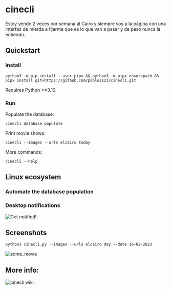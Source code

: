 # cinecli

Estoy yendo 2 veces por semana al Cairo y siempre voy a la página con una interfaz de mierda a fijarme
que es lo que van a pasar y de paso nunca la entiendo.

## Quickstart
### Install
```terminal
python3 -m pip install --user pipx && python3 -m pipx ensurepath && pipx install git+https://github.com/pablos123/cinecli.git
```

Requires Python >=3.10.

### Run
Populate the database:
```terminal
cinecli database populate
```

Print movie shows:
```terminal
cinecli --images --urls elcairo today
```

More commands:
```terminal
cinecli --help
```

## Linux ecosystem
### Automate the database population

### Desktop notifications
![Get notified!](https://github.com/pablos123/cinecli/wiki/Get-notified!)

## Screenshots
```terminal
python3 cinecli.py --images --urls elcairo day --date 16-02-2023
```
![some_movie](https://user-images.githubusercontent.com/52180403/219253983-7aac2088-0e9f-4818-9818-b5cbcdad3a0d.png)

## More info:
![cinecli wiki](https://github.com/pablos123/cinecli/wiki)
